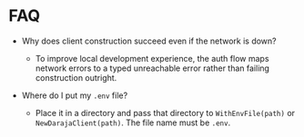 # FAQ

- Why does client construction succeed even if the network is down?
  - To improve local development experience, the auth flow maps network errors to a typed unreachable error rather than failing construction outright.

- Where do I put my `.env` file?
  - Place it in a directory and pass that directory to `WithEnvFile(path)` or `NewDarajaClient(path)`. The file name must be `.env`.
